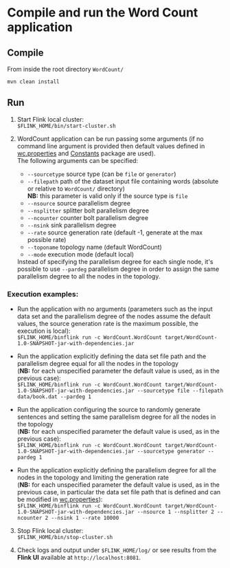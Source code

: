 # Compile and run the Word Count application

## Compile
From inside the root directory `WordCount/`

`mvn clean install`

## Run
1. Start Flink local cluster: <br> `$FLINK_HOME/bin/start-cluster.sh`

2. WordCount application can be run passing some arguments (if no command line argument is provided then default values defined in [wc.properties](https://github.com/alefais/flink-applications/blob/master/WordCount/src/main/resources/wordcount/wc.properties) and [Constants](https://github.com/alefais/flink-applications/tree/master/WordCount/src/main/java/Constants) package are used). <br> The following arguments can be specified:<ul><li>`--sourcetype` source type (can be `file` or `generator`)</li><li>`--filepath` path of the dataset input file containing words (absolute or relative to `WordCount/` directory) <br> <b>NB:</b> this parameter is valid only if the source type is `file`</li><li>`--nsource` source parallelism degree</li><li>`--nsplitter` splitter bolt parallelism degree</li><li>`--ncounter` counter bolt parallelism degree</li><li>`--nsink` sink parallelism degree</li><li>`--rate` source generation rate (default -1, generate at the max possible rate)</li><li>`--toponame` topology name (default WordCount)</li><li>`--mode` execution mode (default local)</li></ul> Instead of specifying the parallelism degree for each single node, it's possible to use `--pardeg` parallelism degree in order to assign the same parallelism degree to all the nodes in the topology.

### Execution examples:
* Run the application with no arguments (parameters such as the input data set and the parallelism degree of the nodes assume the default values, the source generation rate is the maximum possible, the execution is local): <br> `$FLINK_HOME/binflink run -c WordCount.WordCount target/WordCount-1.0-SNAPSHOT-jar-with-dependencies.jar`

* Run the application explicitly defining the data set file path and the parallelism degree equal for all the nodes in the topology <br> (<b>NB:</b> for each unspecified parameter the default value is used, as in the previous case): <br> `$FLINK_HOME/binflink run -c WordCount.WordCount target/WordCount-1.0-SNAPSHOT-jar-with-dependencies.jar --sourcetype file --filepath data/book.dat --pardeg 1`

* Run the application configuring the source to randomly generate sentences and setting the same parallelism degree for all the nodes in the topology <br> (<b>NB:</b> for each unspecified parameter the default value is used, as in the previous case): <br> `$FLINK_HOME/binflink run -c WordCount.WordCount target/WordCount-1.0-SNAPSHOT-jar-with-dependencies.jar --sourcetype generator --pardeg 1`

* Run the application explicitly defining the parallelism degree for all the nodes in the topology and limiting the generation rate <br> (<b>NB:</b> for each unspecified parameter the default value is used, as in the previous case, in particular the data set file path that is defined and can be modified in [wc.properties](https://github.com/alefais/flink-applications/blob/master/WordCount/src/main/resources/wordcount/wc.properties)): <br> `$FLINK_HOME/binflink run -c WordCount.WordCount target/WordCount-1.0-SNAPSHOT-jar-with-dependencies.jar --nsource 1 --nsplitter 2 --ncounter 2 --nsink 1 --rate 10000`

3. Stop Flink local cluster: <br> `$FLINK_HOME/bin/stop-cluster.sh`

4. Check logs and output under `$FLINK_HOME/log/` or see results from the <b>Flink UI</b> available at `http://localhost:8081`.